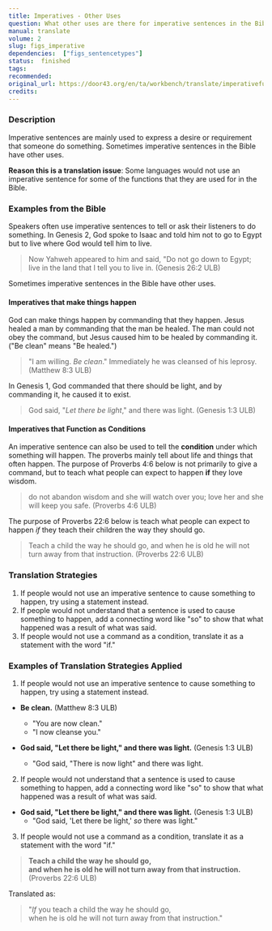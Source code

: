 ```yaml
---
title: Imperatives - Other Uses
question: What other uses are there for imperative sentences in the Bible?
manual: translate
volume: 2
slug: figs_imperative
dependencies:  ["figs_sentencetypes"]
status:  finished
tags: 
recommended: 
original_url: https://door43.org/en/ta/workbench/translate/imperativefunctions
credits: 
---
```


### Description 

Imperative sentences are mainly used to express a desire or requirement that someone do something. Sometimes imperative sentences in the Bible have other uses.

**Reason this is a translation issue**: Some languages would not use an imperative sentence for some of the functions that they are used for in the Bible.

### Examples from the Bible 

Speakers often use imperative sentences to tell or ask their listeners to do something. In Genesis 2, God spoke to Isaac and told him not to go to Egypt but to live where God would tell him to live.

> Now Yahweh appeared to him and said, "Do not go down to Egypt; live in the land that I tell you to live in. (Genesis 26:2 ULB)

Sometimes imperative sentences in the Bible have other uses. 

#### Imperatives that make things happen

God can make things happen by commanding that they happen. Jesus healed a man by commanding that the man be healed. The man could not obey the command, but Jesus caused him to be healed by commanding it. ("Be clean" means "Be healed.")
> "I am willing. _Be clean_." Immediately he was cleansed of his leprosy. (Matthew 8:3 ULB)

In Genesis 1, God commanded that there should be light, and by commanding it, he caused it to exist.
>God said, "_Let there be light_," and there was light. (Genesis 1:3 ULB)

#### Imperatives that Function as Conditions  
An imperative sentence can also be used to tell the **condition** under which something will happen.  The proverbs mainly tell about life and things that often happen. The purpose of Proverbs 4:6 below is not primarily to give a command, but to teach what people can expect to happen **if** they love wisdom.

>do not abandon wisdom and she will watch over you; 
>love her and she will keep you safe. (Proverbs 4:6 ULB)

The purpose of Proverbs 22:6 below is teach what people can expect to happen _if_ they teach their children the way they should go. 

>Teach a child the way he should go,
>and when he is old he will not turn away from that instruction. (Proverbs 22:6 ULB)

### Translation Strategies 

1. If people would not use an imperative sentence to cause something to happen, try using a statement instead.
1. If people would not understand that a sentence is used to cause something to happen, add a connecting word like "so" to show that what happened was a result of what was said.
1. If people would not use a command as a condition, translate it as a statement with the word "if." 

### Examples of Translation Strategies Applied 

1. If people would not use an imperative sentence to cause something to happen, try using a statement instead.

  * **Be clean.** (Matthew 8:3 ULB)
      * "You are now clean."
      * "I now cleanse you." 

  * **God said, "Let there be light," and there was light.**  (Genesis 1:3 ULB)
      * "God said, "There is now light" and there was light.

2. If people would not understand that a sentence is used to cause something to happen, add a connecting word like "so" to show that what happened was a result of what was said. 

  * **God said, "Let there be light," and there was light.**  (Genesis 1:3 ULB)
      * "God said, 'Let there be light,' _so_ there was light."

3. If people would not use a command as a condition, translate it as a statement with the word "if." 

>**Teach a child the way he should go,**  
>**and when he is old he will not turn away from that instruction.** (Proverbs 22:6 ULB)

Translated as:
>"_If_ you teach a child the way he should go,  
>when he is old he will not turn away from that instruction."

